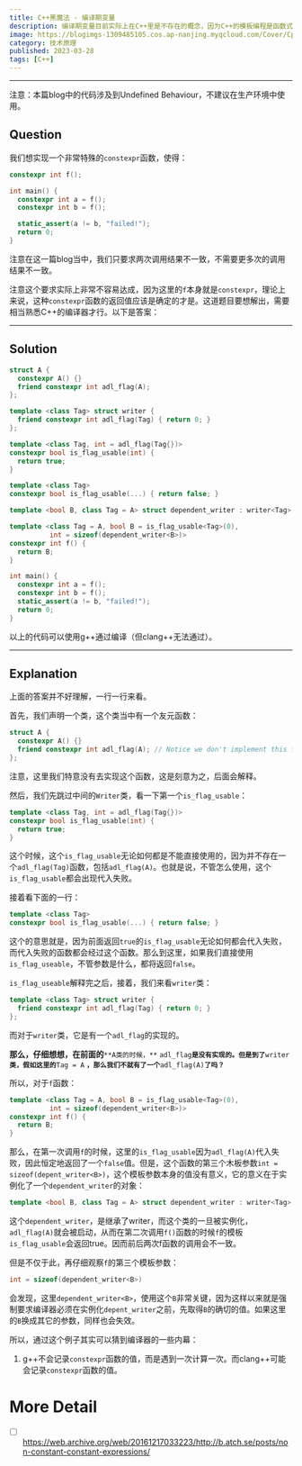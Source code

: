 ```yaml
---
title: C++黑魔法 - 编译期变量
description: 编译期变量目前实际上在C++里是不存在的概念，因为C++的模板编程是函数式范式，但是其实可以利用C++编译器的漏洞来间接做到，所以是黑魔法，这里仅仅做有趣的探讨。
image: https://blogimgs-1309485105.cos.ap-nanjing.myqcloud.com/Cover/Cpp/6.jpg
category: 技术原理
published: 2023-03-28
tags: [C++]
---
```


------------------

注意：本篇blog中的代码涉及到Undefined Behaviour，不建议在生产环境中使用。

## Question

我们想实现一个非常特殊的`constexpr`函数，使得：

```cpp
constexpr int f();

int main() {
  constexpr int a = f();
  constexpr int b = f();

  static_assert(a != b, "failed!");
  return 0;
}
```

注意在这一篇blog当中，我们只要求两次调用结果不一致，不需要更多次的调用结果不一致。

注意这个要求实际上非常不容易达成，因为这里的`f`本身就是`constexpr`，理论上来说，这种`constexpr`函数的返回值应该是确定的才是。这道题目要想解出，需要相当熟悉C++的编译器才行。以下是答案：

---

## Solution

```cpp
struct A {
  constexpr A() {}
  friend constexpr int adl_flag(A);
};

template <class Tag> struct writer {
  friend constexpr int adl_flag(Tag) { return 0; }
};

template <class Tag, int = adl_flag(Tag{})>
constexpr bool is_flag_usable(int) {
  return true;
}

template <class Tag>
constexpr bool is_flag_usable(...) { return false; }

template <bool B, class Tag = A> struct dependent_writer : writer<Tag> {};

template <class Tag = A, bool B = is_flag_usable<Tag>(0),
          int = sizeof(dependent_writer<B>)>
constexpr int f() {
  return B;
}

int main() {
  constexpr int a = f();
  constexpr int b = f();
  static_assert(a != b, "failed!");
  return 0;
}
```

以上的代码可以使用g++通过编译（但clang++无法通过）。

---

## Explanation

上面的答案并不好理解，一行一行来看。

首先，我们声明一个类，这个类当中有一个友元函数：

```cpp
struct A {
  constexpr A() {}
  friend constexpr int adl_flag(A); // Notice we don't implement this function
};
```

注意，这里我们特意没有去实现这个函数，这是刻意为之，后面会解释。

然后，我们先跳过中间的`Writer`类，看一下第一个`is_flag_usable`：

```cpp
template <class Tag, int = adl_flag(Tag{})>
constexpr bool is_flag_usable(int) {
  return true;
}
```

这个时候，这个`is_flag_usable`无论如何都是不能直接使用的，因为并不存在一个`adl_flag(Tag)`函数，包括`adl_flag(A)`。也就是说，不管怎么使用，这个`is_flag_usable`都会出现代入失败。

接着看下面的一行：

```cpp
template <class Tag>
constexpr bool is_flag_usable(...) { return false; }
```

这个的意思就是，因为前面返回`true`的`is_flag_usable`无论如何都会代入失败，而代入失败的函数都会经过这个函数。那么到这里，如果我们直接使用`is_flag_useable`，不管参数是什么，都将返回`false`。

`is_flag_useable`解释完之后，接着，我们来看`writer`类：

```cpp
template <class Tag> struct writer {
  friend constexpr int adl_flag(Tag) { return 0; }
};
```

而对于`writer`类，它是有一个`adl_flag`的实现的。

**那么，仔细想想，在前面的**`**A类的时候，**` `adl_flag`**`是没有实现的。但是到了`**`writer`**`类，假如这里的`**`Tag = A` **`，那么我们不就有了一个`**`adl_flag(A)`**`了吗？`** 

所以，对于`f`函数：

```cpp
template <class Tag = A, bool B = is_flag_usable<Tag>(0),
          int = sizeof(dependent_writer<B>)>
constexpr int f() {
  return B;
}
```

那么，在第一次调用`f`的时候，这里的`is_flag_usable`因为`adl_flag(A)`代入失败，因此恒定地返回了一个`false`值。但是，这个函数的第三个木板参数`int = sizeof(depent_writer<B>)`，这个模板参数本身的值没有意义，它的意义在于实例化了一个`dependent_writer`的对象：

```cpp
template <bool B, class Tag = A> struct dependent_writer : writer<Tag> {};
```

这个`dependent_writer`，是继承了writer，而这个类的一旦被实例化，`adl_flag(A)`就会被启动，从而在第二次调用`f()`函数的时候`f`的模板`is_flag_usable`会返回true。因而前后两次f函数的调用会不一致。

但是不仅于此，再仔细观察`f`的第三个模板参数：

```cpp
int = sizeof(dependent_writer<B>)
```

会发现，这里`dependent_writer<B>`，使用这个`B`非常关键，因为这样以来就是强制要求编译器必须在实例化`depent_writer`之前，先取得`B`的确切的值。如果这里的`B`换成其它的参数，同样也会失效。

所以，通过这个例子其实可以猜到编译器的一些内幕：

1. g++不会记录`constexpr`函数的值，而是遇到一次计算一次。而clang++可能会记录`constexpr`函数的值。

# More Detail

* [ ] https://web.archive.org/web/20161217033223/http://b.atch.se/posts/non-constant-constant-expressions/
